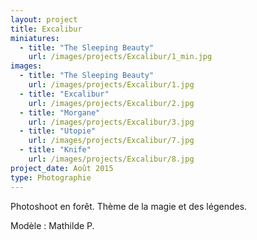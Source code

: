 ```yaml
---
layout: project
title: Excalibur
miniatures:
  - title: "The Sleeping Beauty"
    url: /images/projects/Excalibur/1_min.jpg
images:
  - title: "The Sleeping Beauty"
    url: /images/projects/Excalibur/1.jpg
  - title: "Excalibur"
    url: /images/projects/Excalibur/2.jpg
  - title: "Morgane"
    url: /images/projects/Excalibur/3.jpg
  - title: "Utopie"
    url: /images/projects/Excalibur/7.jpg
  - title: "Knife"
    url: /images/projects/Excalibur/8.jpg
project_date: Août 2015
type: Photographie
---
```

Photoshoot en forêt.
Thème de la magie et des légendes.

Modèle : Mathilde P.
